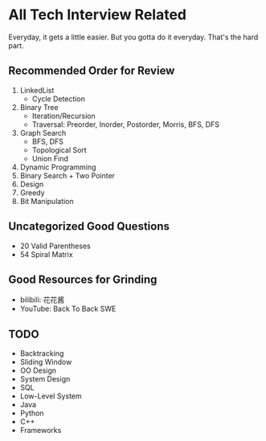 # All Tech Interview Related
Everyday, it gets a little easier. But you gotta do it everyday. That's the hard part.

## Recommended Order for Review
1. LinkedList
    * Cycle Detection
2. Binary Tree
   * Iteration/Recursion
   * Traversal: Preorder, Inorder, Postorder, Morris, BFS, DFS
3. Graph Search 
   * BFS, DFS
   * Topological Sort
   * Union Find
4. Dynamic Programming
5. Binary Search + Two Pointer
6. Design
7. Greedy
8. Bit Manipulation

## Uncategorized Good Questions
* 20 Valid Parentheses
* 54 Spiral Matrix    


## Good Resources for Grinding
* bilibili: 花花酱
* YouTube: Back To Back SWE

## TODO
* Backtracking
* Sliding Window
* OO Design
* System Design
* SQL
* Low-Level System
* Java
* Python
* C++
* Frameworks
